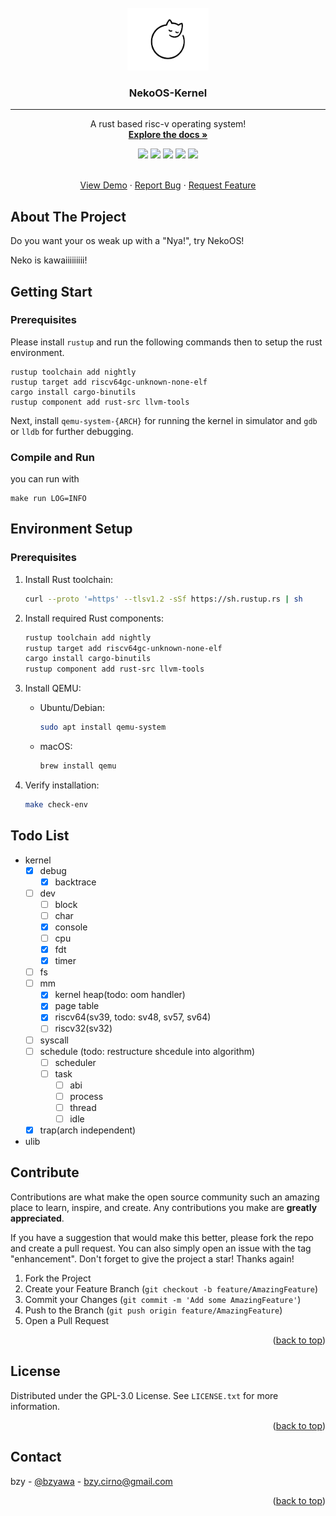 <br />
<div align="center">
  <a href="https://github.com/NekoOS-group/NekoOS">
    <img src="docs/image/Neko.jpeg" alt="Logo" width="130" height="100">
  </a>

  <h3 align="center">NekoOS-Kernel</h3>
</div>

-----

<div align="center">
  <p align="center">
    A rust based risc-v operating system!
    <br />
    <a href="https://github.com/NekoOS-group/NekoOS"><strong>Explore the docs »</strong></a>
  </p>
</div>


<div align="center">
  <a href="https://github.com/NekoOS-group/NekoOS/graphs/contributors">
  <img src="https://img.shields.io/github/contributors/NekoOS-group/NekoOS.svg?style=for-the-badge"></img></a>
  <a href="https://github.com/NekoOS-group/NekoOS/network/members">
  <img src="https://img.shields.io/github/forks/NekoOS-group/NekoOS.svg?style=for-the-badge"></img></a>
  <a href="https://github.com/NekoOS-group/NekoOS/stargazers">
  <img src="https://img.shields.io/github/stars/NekoOS-group/NekoOS.svg?style=for-the-badge"></img></a>
  <a href="https://github.com/NekoOS-group/NekoOS/issues">
  <img src="https://img.shields.io/github/issues/NekoOS-group/NekoOS.svg?style=for-the-badge"></img></a>
  <a href="https://github.com/NekoOS-group/NekoOS/blob/master/LICENSE.txt">
  <img src="https://img.shields.io/github/license/NekoOS-group/NekoOS.svg?style=for-the-badge"></img>
  </a>
</div>

<div align="center">
  <p align="center">
    <br />
    <a href="https://github.com/NekoOS-group/NekoOS">View Demo</a>
    ·
    <a href="https://github.com/NekoOS-group/NekoOS/issues">Report Bug</a>
    ·
    <a href="https://github.com/NekoOS-group/NekoOS/issues">Request Feature</a>
  </p>
</div>

## About The Project

Do you want your os weak up with a "Nya!", try NekoOS!

Neko is kawaiiiiiiiii!

## Getting Start

### Prerequisites

Please install `rustup` and run the following commands then to setup the rust environment.

   ```
   rustup toolchain add nightly
   rustup target add riscv64gc-unknown-none-elf
   cargo install cargo-binutils
   rustup component add rust-src llvm-tools
   ```

Next, install `qemu-system-{ARCH}` for running the kernel in simulator and `gdb` or `lldb` for further debugging.

### Compile and Run

you can run with

```
make run LOG=INFO
```

## Environment Setup

### Prerequisites

1. Install Rust toolchain:
   ```bash
   curl --proto '=https' --tlsv1.2 -sSf https://sh.rustup.rs | sh
   ```

2. Install required Rust components:
   ```bash
   rustup toolchain add nightly
   rustup target add riscv64gc-unknown-none-elf
   cargo install cargo-binutils
   rustup component add rust-src llvm-tools
   ```

3. Install QEMU:
   - Ubuntu/Debian:
     ```bash
     sudo apt install qemu-system
     ```
   - macOS:
     ```bash
     brew install qemu
     ```

4. Verify installation:
   ```bash
   make check-env
   ```

## Todo List
  - kernel
    - [x] debug
      - [x] backtrace
    - [ ] dev
      - [ ] block
      - [ ] char
      - [x] console
      - [ ] cpu
      - [x] fdt
      - [x] timer 
    - [ ] fs
    - [ ] mm
      - [x] kernel heap(todo: oom handler)
      - [x] page table
      - [x] riscv64(sv39, todo: sv48, sv57, sv64)
      - [ ] riscv32(sv32)
    - [ ] syscall
    - [ ] schedule (todo: restructure shcedule into algorithm)
      - [ ] scheduler
      - [ ] task
        - [ ] abi
        - [ ] process
        - [ ] thread
        - [ ] idle
    - [x] trap(arch independent)
  - ulib

## Contribute

Contributions are what make the open source community such an amazing place to learn, inspire, and create. Any contributions you make are **greatly appreciated**.

If you have a suggestion that would make this better, please fork the repo and create a pull request. You can also simply open an issue with the tag "enhancement".
Don't forget to give the project a star! Thanks again!

1. Fork the Project
2. Create your Feature Branch (`git checkout -b feature/AmazingFeature`)
3. Commit your Changes (`git commit -m 'Add some AmazingFeature'`)
4. Push to the Branch (`git push origin feature/AmazingFeature`)
5. Open a Pull Request

<p align="right">(<a href="#readme-top">back to top</a>)</p>

## License

Distributed under the GPL-3.0 License. See `LICENSE.txt` for more information.

<p align="right">(<a href="#readme-top">back to top</a>)</p>

## Contact

bzy - [@bzyawa](https://twitter.com/bzyawa) - bzy.cirno@gmail.com

<p align="right">(<a href="#readme-top">back to top</a>)</p>
